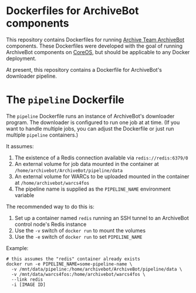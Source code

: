 # Dockerfiles for ArchiveBot components

This repository contains Dockerfiles for running [Archive Team ArchiveBot](https://github.com/ArchiveTeam/ArchiveBot) components.  These Dockerfiles were developed with the goal of running ArchiveBot components on [CoreOS](https://coreos.com/), but should be applicable to any Docker deployment.

At present, this repository contains a Dockerfile for ArchiveBot's downloader pipeline.

# The `pipeline` Dockerfile

The `pipeline` Dockerfile runs an instance of ArchiveBot's downloader program.  The downloader is configured to run one job at at time.  (If you want to handle multiple jobs, you can adjust the Dockerfile or just run multiple `pipeline` containers.)  

It assumes:

1. The existence of a Redis connection available via `redis://redis:6379/0`
2. An external volume for job data mounted in the container at `/home/archivebot/ArchiveBot/pipeline/data`
3. An external volume for WARCs to be uploaded mounted in the container at `/home/archivebot/warcs4fos`
4. The pipeline name is supplied as the `PIPELINE_NAME` environment variable

The recommended way to do this is:

1. Set up a container named `redis` running an SSH tunnel to an ArchiveBot control node's Redis instance 
2. Use the `-v` switch of `docker run` to mount the volumes
3. Use the `-e` switch of `docker run` to set `PIPELINE_NAME`

Example:

```
# this assumes the "redis" container already exists
docker run -e PIPELINE_NAME=some-pipeline-name \
  -v /mnt/data/pipeline:/home/archivebot/ArchiveBot/pipeline/data \
  -v /mnt/data/warcs4fos:/home/archivebot/warcs4fos \
  --link redis
  -i [IMAGE ID]
```

